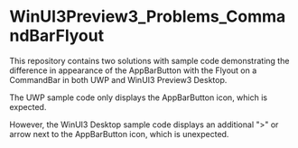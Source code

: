 # WinUI3Preview3_Problems_CommandBarFlyout

This repository contains two solutions with sample code demonstrating the difference in appearance of the 
AppBarButton with the Flyout on a CommandBar in both UWP and WinUI3 Preview3 Desktop.

The UWP sample code only displays the AppBarButton icon, which is expected. 

However, the WinUI3 Desktop sample code displays an additional ">" or arrow next to the AppBarButton icon, which is unexpected.